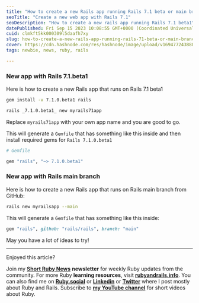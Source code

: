 ```yaml
---
title: "How to create a new Rails app running Rails 7.1 beta or main branch"
seoTitle: "Create a new web app with Rails 7.1"
seoDescription: "How to create a new rails app running Rails 7.1 beta1"
datePublished: Fri Sep 15 2023 10:08:55 GMT+0000 (Coordinated Universal Time)
cuid: clmkft5kk000309l5daafh7xy
slug: how-to-create-a-new-rails-app-running-rails-71-beta-or-main-branch
cover: https://cdn.hashnode.com/res/hashnode/image/upload/v1694772438809/911c019d-e1b2-4a69-8623-4055a47dd407.png
tags: newbie, news, ruby, rails

---
```


### New app with Rails 7.1.beta1

Here is how to create a new Rails app that runs on Rails 7.1 beta1

```bash
gem install -v 7.1.0.beta1 rails

rails _7.1.0.beta1_ new myrails71app
```

Replace `myrails71app` with your own app name and you are good to go.

This will generate a `Gemfile` that has something like this inside and then install required gems for `Rails 7.1.0.beta1`

```ruby
# Gemfile

gem "rails", "~> 7.1.0.beta1"
```

### New app with Rails main branch

Here is how to create a new Rails app that runs on Rails main branch from GitHub:

```bash
rails new myrailsapp --main
```

This will generate a `Gemfile` that has something like this inside:

```ruby
gem "rails", github: "rails/rails", branch: "main"
```

May you have a lot of ideas to try!

---

Enjoyed this article?

Join my [**Short Ruby News**](https://shortruby.com/) **newsletter** for weekly Ruby updates from the community. For more Ruby **learning resources**, visit [**rubyandrails.info**](http://rubyandrails.info). You can also find me on [**Ruby.social**](https://ruby.social/@lucian) or [**Linkedin**](https://linkedin.com/in/lucianghinda) or [**Twitter**](https://x.com/lucianghinda) where I post mostly about Ruby and Rails. Subscribe to [**my YouTube channel**](https://www.youtube.com/@shortruby) for short videos about Ruby.